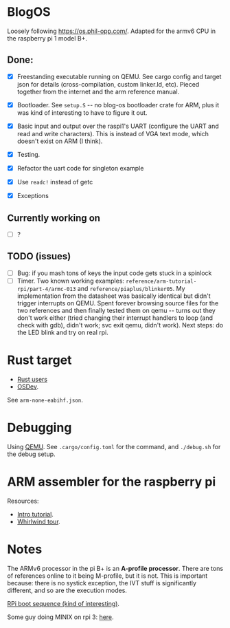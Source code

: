 # BlogOS

Loosely following https://os.phil-opp.com/.  Adapted for the armv6 CPU in the
raspberry pi 1 model B+.

## Done:
- [X] Freestanding executable running on QEMU.  See cargo config and target json
  for details (cross-compilation, custom linker.ld, etc).  Pieced together from
  the internet and the arm reference manual.
- [X] Bootloader.  See `setup.S` -- no blog-os bootloader crate for ARM, plus it
  was kind of interesting to have to figure it out.
- [X] Basic input and output over the raspi1's UART (configure the UART and read
  and write characters). This is instead of VGA text mode, which doesn't exist on
  ARM (I think).
- [X] Testing.
- [X] Refactor the uart code for singleton example
- [X] Use `readc!` instead of getc
- [X] Exceptions


## Currently working on
- [ ] ?

## TODO (issues)
- [ ] Bug: if you mash tons of keys the input code gets stuck in a spinlock
- [ ] Timer. Two known working examples: `reference/arm-tutorial-rpi/part-4/armc-013`
    and `reference/piaplus/blinker05`.  My implementation from the datasheet was
    basically identical but didn't trigger interrupts on QEMU.  Spent forever
    browsing source files for the two references and then finally tested them on
    qemu -- turns out they don't work either (tried changing their interrupt
    handlers to loop (and check with gdb), didn't work; svc exit qemu, didn't work).
    Next steps: do the LED blink and try on real rpi.

# Rust target
- [Rust users](https://users.rust-lang.org/t/how-to-compile-freestanding-binary-for-armv6/50980/7)
- [OSDev](https://wiki.osdev.org/Raspberry_Pi_Bare_Bones_Rust).

See `arm-none-eabihf.json`.

# Debugging
Using [QEMU](https://www.qemu.org/docs/master/system/arm/raspi.html).  See `.cargo/config.toml` for the command, and `./debug.sh` for the debug setup.

# ARM assembler for the raspberry pi 
Resources: 
- [Intro tutorial](https://thinkingeek.com/2013/01/09/arm-assembler-raspberry-pi-chapter-1/).
- [Whirlwind tour](https://www.coranac.com/tonc/text/asm.htm).

# Notes
The ARMv6 processor in the pi B+ is an **A-profile processor**.  There are tons of
references online to it being M-profile, but it is not. This is important because:
there is no systick exception, the IVT stuff is significantly different, and so are the execution modes.

[RPi boot sequence \(kind of interesting\)](https://raspberrypi.stackexchange.com/questions/10442/what-is-the-boot-sequence/10595#10595).

Some guy doing MINIX on rpi 3:
[here](https://forums.raspberrypi.com/viewtopic.php?t=291366).
